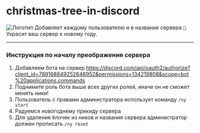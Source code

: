 # christmas-tree-in-discord
![Логотип](https://cdn.discordapp.com/attachments/846876879772188682/924795594638254120/christmas-tree.png "Логотип")
Добавляет каждому пользователю и в название сервера `🎄`. Украсит ваш сервер к новому году.
___
### Инструкция по началу преображения сервера
1. Добавляем бота на сервер https://discord.com/api/oauth2/authorize?client_id=789168849252646952&permissions=134219808&scope=bot%20applications.commands
2. Поднимите роль бота выше всех других ролей, иначе он не сможет менять ники!
3. Пользователь с правами администратора использует команду `/ny start`
4. Радуемся новогоднему прикиду сервера
5. Для удаления ёлочек из ников и названия сервера администратор должен прописать `/ny reset`
